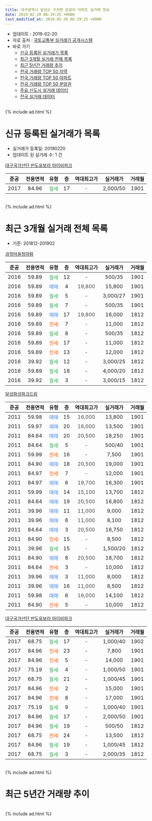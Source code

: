 ```yaml
---
title: 대구광역시 달성군 구지면 응암리 아파트 실거래 정보
date: 2019-02-20 06:19:25 +0900
last_modified_at: 2019-02-20 06:19:25 +0900
---
```


* 업데이트 : 2019-02-20
* 자료 출처 : [국토교통부 실거래가 공개시스템](http://rt.molit.go.kr)
* 바로 가기
    * [신규 등록된 실거래가 목록](#신규-등록된-실거래가-목록)
    * [최근 3개월 실거래 전체 목록](#최근-3개월-실거래-전체-목록)
    * [최근 5년간 거래량 추이](#최근-5년간-거래량-추이)
    * [전국 거래량 TOP 50 지역](https://inasie.github.io/apt-trade-info/최근-3개월-전국에서-가장-거래가-많이-발생한-지역)
    * [전국 거래량 TOP 50 아파트](https://inasie.github.io/apt-trade-info/최근-3개월-전국에서-가장-거래가-많이-발생한-아파트)
    * [전국 거래량 TOP 50 분양권](https://inasie.github.io/apt-trade-info/최근-3개월-전국에서-가장-거래가-많이-발생한-분양권)
    * [주요 신도시 실거래 데이터](https://inasie.github.io/apt-trade-info/주요-신도시)
    * [전국 실거래 데이터](https://inasie.github.io/apt-trade-info/전국)
<br>
{% include ad.html %}
<br>

# 신규 등록된 실거래가 목록
* 실거래가 등록일: 20190220
* 업데이트 된 실거래 수: 1 건


[대구국가산단 반도유보라 아이비파크](https://search.naver.com/search.naver?query=%EB%8C%80%EA%B5%AC%EA%B4%91%EC%97%AD%EC%8B%9C+%EB%8B%AC%EC%84%B1%EA%B5%B0+%EA%B5%AC%EC%A7%80%EB%A9%B4+%EC%9D%91%EC%95%94%EB%A6%AC+%EB%8C%80%EA%B5%AC%EA%B5%AD%EA%B0%80%EC%82%B0%EB%8B%A8+%EB%B0%98%EB%8F%84%EC%9C%A0%EB%B3%B4%EB%9D%BC+%EC%95%84%EC%9D%B4%EB%B9%84%ED%8C%8C%ED%81%AC)

|준공|전용면적|유형|층|역대최고가|실거래가|거래월|
|:---:|:---:|:---:|:---:|:---:|:---:|:---:|
|2017|84.96|<span style="color:#34a853">월세</span>|17|<span style="color:#444444">-</span>|2,000/50|1901|


<br>
{% include ad.html %}
<br>

# 최근 3개월 실거래 전체 목록
* 기준: 201812-201902


[과학마을청아람](https://search.naver.com/search.naver?query=%EB%8C%80%EA%B5%AC%EA%B4%91%EC%97%AD%EC%8B%9C+%EB%8B%AC%EC%84%B1%EA%B5%B0+%EA%B5%AC%EC%A7%80%EB%A9%B4+%EC%9D%91%EC%95%94%EB%A6%AC+%EA%B3%BC%ED%95%99%EB%A7%88%EC%9D%84%EC%B2%AD%EC%95%84%EB%9E%8C)

|준공|전용면적|유형|층|역대최고가|실거래가|거래월|
|:---:|:---:|:---:|:---:|:---:|:---:|:---:|
|2016|59.89|<span style="color:#34a853">월세</span>|12|<span style="color:#444444">-</span>|500/35|1901|
|2016|59.89|<span style="color:#4285f3">매매</span>|4|<span style="color:#444444">19,800</span>|15,800|1901|
|2016|59.89|<span style="color:#34a853">월세</span>|5|<span style="color:#444444">-</span>|3,000/27|1901|
|2016|59.89|<span style="color:#34a853">월세</span>|7|<span style="color:#444444">-</span>|500/35|1901|
|2016|59.89|<span style="color:#4285f3">매매</span>|17|<span style="color:#444444">19,800</span>|16,000|1812|
|2016|59.89|<span style="color:#ff5a00">전세</span>|7|<span style="color:#444444">-</span>|11,000|1812|
|2016|59.89|<span style="color:#34a853">월세</span>|8|<span style="color:#444444">-</span>|500/35|1812|
|2016|59.89|<span style="color:#ff5a00">전세</span>|17|<span style="color:#444444">-</span>|11,000|1812|
|2016|59.89|<span style="color:#ff5a00">전세</span>|13|<span style="color:#444444">-</span>|12,000|1812|
|2016|39.92|<span style="color:#34a853">월세</span>|12|<span style="color:#444444">-</span>|3,000/25|1812|
|2016|59.89|<span style="color:#34a853">월세</span>|18|<span style="color:#444444">-</span>|4,000/20|1812|
|2016|39.92|<span style="color:#34a853">월세</span>|3|<span style="color:#444444">-</span>|3,000/15|1812|

[달성화성파크드림](https://search.naver.com/search.naver?query=%EB%8C%80%EA%B5%AC%EA%B4%91%EC%97%AD%EC%8B%9C+%EB%8B%AC%EC%84%B1%EA%B5%B0+%EA%B5%AC%EC%A7%80%EB%A9%B4+%EC%9D%91%EC%95%94%EB%A6%AC+%EB%8B%AC%EC%84%B1%ED%99%94%EC%84%B1%ED%8C%8C%ED%81%AC%EB%93%9C%EB%A6%BC)

|준공|전용면적|유형|층|역대최고가|실거래가|거래월|
|:---:|:---:|:---:|:---:|:---:|:---:|:---:|
|2011|59.98|<span style="color:#4285f3">매매</span>|15|<span style="color:#444444">16,000</span>|13,800|1901|
|2011|59.97|<span style="color:#4285f3">매매</span>|20|<span style="color:#444444">16,000</span>|13,500|1901|
|2011|84.64|<span style="color:#4285f3">매매</span>|20|<span style="color:#444444">20,500</span>|18,250|1901|
|2011|84.64|<span style="color:#34a853">월세</span>|5|<span style="color:#444444">-</span>|500/40|1901|
|2011|59.99|<span style="color:#ff5a00">전세</span>|16|<span style="color:#444444">-</span>|7,500|1901|
|2011|84.90|<span style="color:#4285f3">매매</span>|18|<span style="color:#444444">20,500</span>|19,000|1901|
|2011|84.97|<span style="color:#ff5a00">전세</span>|7|<span style="color:#444444">-</span>|12,000|1901|
|2011|84.97|<span style="color:#4285f3">매매</span>|6|<span style="color:#444444">19,700</span>|16,300|1901|
|2011|59.99|<span style="color:#4285f3">매매</span>|14|<span style="color:#444444">15,100</span>|13,700|1812|
|2011|84.64|<span style="color:#4285f3">매매</span>|19|<span style="color:#444444">20,500</span>|16,800|1812|
|2011|39.96|<span style="color:#4285f3">매매</span>|11|<span style="color:#444444">11,000</span>|9,000|1812|
|2011|39.96|<span style="color:#4285f3">매매</span>|8|<span style="color:#444444">11,000</span>|8,100|1812|
|2011|84.64|<span style="color:#4285f3">매매</span>|3|<span style="color:#444444">20,500</span>|16,750|1812|
|2011|84.90|<span style="color:#ff5a00">전세</span>|15|<span style="color:#444444">-</span>|8,500|1812|
|2011|39.96|<span style="color:#34a853">월세</span>|15|<span style="color:#444444">-</span>|1,500/20|1812|
|2011|84.90|<span style="color:#4285f3">매매</span>|8|<span style="color:#444444">20,500</span>|18,700|1812|
|2011|84.64|<span style="color:#ff5a00">전세</span>|3|<span style="color:#444444">-</span>|10,000|1812|
|2011|39.96|<span style="color:#4285f3">매매</span>|3|<span style="color:#444444">11,000</span>|8,000|1812|
|2011|39.96|<span style="color:#4285f3">매매</span>|16|<span style="color:#444444">11,000</span>|8,500|1812|
|2011|59.98|<span style="color:#4285f3">매매</span>|6|<span style="color:#444444">16,000</span>|14,100|1812|
|2011|84.90|<span style="color:#ff5a00">전세</span>|5|<span style="color:#444444">-</span>|10,000|1812|

[대구국가산단 반도유보라 아이비파크](https://search.naver.com/search.naver?query=%EB%8C%80%EA%B5%AC%EA%B4%91%EC%97%AD%EC%8B%9C+%EB%8B%AC%EC%84%B1%EA%B5%B0+%EA%B5%AC%EC%A7%80%EB%A9%B4+%EC%9D%91%EC%95%94%EB%A6%AC+%EB%8C%80%EA%B5%AC%EA%B5%AD%EA%B0%80%EC%82%B0%EB%8B%A8+%EB%B0%98%EB%8F%84%EC%9C%A0%EB%B3%B4%EB%9D%BC+%EC%95%84%EC%9D%B4%EB%B9%84%ED%8C%8C%ED%81%AC)

|준공|전용면적|유형|층|역대최고가|실거래가|거래월|
|:---:|:---:|:---:|:---:|:---:|:---:|:---:|
|2017|68.75|<span style="color:#34a853">월세</span>|17|<span style="color:#444444">-</span>|1,000/40|1902|
|2017|84.96|<span style="color:#ff5a00">전세</span>|23|<span style="color:#444444">-</span>|7,800|1901|
|2017|84.96|<span style="color:#ff5a00">전세</span>|5|<span style="color:#444444">-</span>|14,000|1901|
|2017|75.19|<span style="color:#34a853">월세</span>|4|<span style="color:#444444">-</span>|1,000/50|1901|
|2017|68.75|<span style="color:#34a853">월세</span>|21|<span style="color:#444444">-</span>|1,000/45|1901|
|2017|84.96|<span style="color:#ff5a00">전세</span>|2|<span style="color:#444444">-</span>|15,000|1901|
|2017|84.96|<span style="color:#ff5a00">전세</span>|8|<span style="color:#444444">-</span>|17,000|1901|
|2017|75.19|<span style="color:#34a853">월세</span>|9|<span style="color:#444444">-</span>|1,000/40|1901|
|2017|84.96|<span style="color:#34a853">월세</span>|17|<span style="color:#444444">-</span>|2,000/50|1901|
|2017|84.96|<span style="color:#34a853">월세</span>|19|<span style="color:#444444">-</span>|500/50|1812|
|2017|68.75|<span style="color:#ff5a00">전세</span>|24|<span style="color:#444444">-</span>|13,500|1812|
|2017|84.96|<span style="color:#34a853">월세</span>|19|<span style="color:#444444">-</span>|1,000/45|1812|
|2017|68.75|<span style="color:#34a853">월세</span>|3|<span style="color:#444444">-</span>|2,000/35|1812|


<br>
{% include ad.html %}
<br>

# 최근 5년간 거래량 추이


<div style="width:100%;">
    <canvas id="deal_progress" height="200"></canvas>
</div>

<script>
new Chart(document.getElementById("deal_progress"), {
    type: 'line',
    data: {
        labels: ['201402','201403','201404','201405','201406','201407','201408','201409','201410','201411','201412','201501','201502','201503','201504','201505','201506','201507','201508','201509','201510','201511','201512','201601','201602','201603','201604','201605','201606','201607','201608','201609','201610','201611','201612','201701','201702','201703','201704','201705','201706','201707','201708','201709','201710','201711','201712','201801','201802','201803','201804','201805','201806','201807','201808','201809','201810','201811','201812','201901','201902'],
        datasets: [{
            label: '매매',
            pointRadius: 1,
            data: [0, 0, 0, 0, 0, 0, 0, 0, 0, 0, 0, 0, 0, 0, 0, 0, 0, 0, 0, 0, 0, 0, 0, 0, 0, 0, 50, 21, 18, 18, 12, 5, 12, 10, 15, 20, 14, 21, 23, 24, 20, 52, 67, 45, 37, 24, 23, 15, 15, 20, 5, 13, 14, 9, 9, 11, 12, 8, 10, 6, 0],
            borderColor: "rgba(255, 201, 14, 1)",
            backgroundColor: "rgba(255, 201, 14, 0.5)",
            fill: false,
            lineTension: 0
        },{
            label: '전월세',
            pointRadius: 1,
            data: [4, 1, 2, 0, 0, 0, 0, 2, 2, 0, 1, 1, 1, 4, 2, 3, 2, 0, 3, 0, 0, 0, 1, 0, 0, 3, 10, 7, 3, 9, 10, 4, 3, 4, 8, 11, 22, 22, 24, 27, 27, 39, 34, 44, 31, 45, 27, 26, 25, 28, 10, 16, 15, 9, 11, 13, 13, 13, 15, 14, 1],
            borderColor: "rgba(0, 141, 185, 1)",
            backgroundColor: "rgba(0, 141, 185, 0.5)",
            fill: false,
            lineTension: 0
        }
        ]
    },
    options: {
        responsive: true,
        title: {
            display: false
        },
        tooltips: {
            mode: 'index',
            intersect: false
        },
        hover: {
            mode: 'nearest',
            intersect: true
        },
        scales: {
            xAxes: [{
                display: true,
                scaleLabel: {
                    display: true,
                    labelString: '년/월'
                }
            }],
            yAxes: [{
                display: true,
                ticks: {
                    suggestedMin: 0,
                },
                scaleLabel: {
                    display: true,
                    labelString: '실거래 수'
                }
            }]
        }
    }
});

</script>


<br>
{% include ad.html %}
<br>

